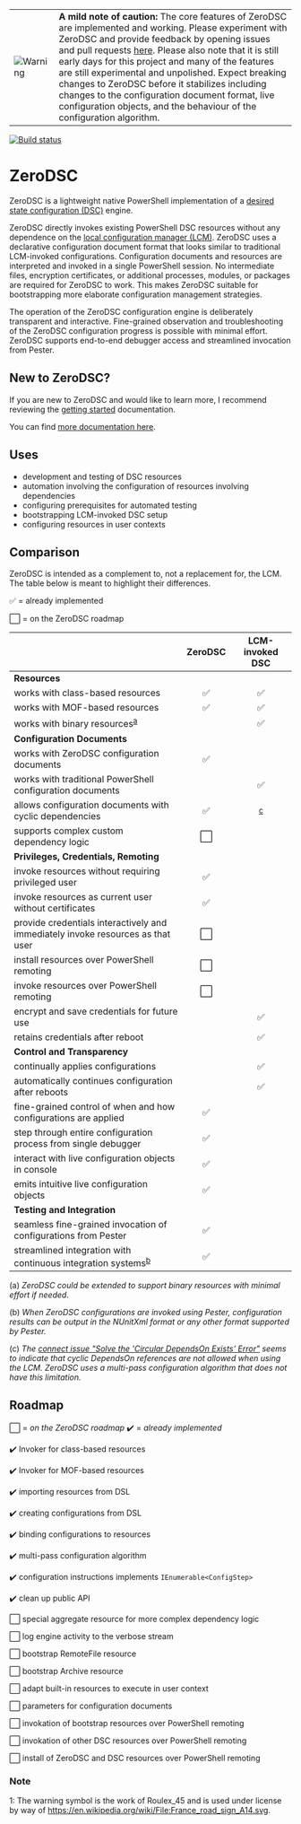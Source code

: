 <table>
  <tr>
    <td><img src="https://upload.wikimedia.org/wikipedia/commons/thumb/f/f4/France_road_sign_A14.svg/273px-France_road_sign_A14.svg.png" alt="Warning"/></td>
    <td><b>A mild note of caution:</b> The core features of ZeroDSC are implemented and working.  Please experiment with ZeroDSC and provide feedback by opening issues and pull requests <a href="https://github.com/alx9r/ZeroDSC">here</a>.  Please also note that it is still early days for this project and many of the features are still experimental and unpolished.  Expect breaking changes to ZeroDSC before it stabilizes including changes to the configuration document format, live configuration objects, and the behaviour of the configuration algorithm.
    </td>
  </tr>
</table>

[![Build status](https://ci.appveyor.com/api/projects/status/vruprne94hi4e7ro/branch/master?svg=true&passingText=master%20-%20OK)](https://ci.appveyor.com/project/alx9r/zerodsc/branch/master)


# ZeroDSC

ZeroDSC is a lightweight native PowerShell implementation of a [desired state configuration (DSC)](https://msdn.microsoft.com/en-us/powershell/dsc/overview) engine.

ZeroDSC directly invokes existing PowerShell DSC resources without any dependence on the [local configuration manager (LCM)](https://msdn.microsoft.com/en-us/powershell/dsc/metaconfig).  ZeroDSC uses a declarative configuration document format that looks similar to traditional LCM-invoked configurations.  Configuration documents and resources are interpreted and invoked in a single PowerShell session.  No intermediate files, encryption certificates, or additional processes, modules, or packages are required for ZeroDSC to work.  This makes ZeroDSC suitable for bootstrapping more elaborate configuration management strategies.

The operation of the ZeroDSC configuration engine is deliberately transparent and interactive.  Fine-grained observation and troubleshooting of the ZeroDSC configuration progress is possible with minimal effort.  ZeroDSC supports end-to-end debugger access and streamlined invocation from Pester.   

## New to ZeroDSC?

If you are new to ZeroDSC and would like to learn more, I recommend reviewing the [getting started][] documentation.  

You can find [more documentation here][].

[getting started]: Docs/getting-started
[more documentation here]: Docs

## Uses

* development and testing of DSC resources
* automation involving the configuration of resources involving dependencies
* configuring prerequisites for automated testing
* bootstrapping LCM-invoked DSC setup
* configuring resources in user contexts

## Comparison

ZeroDSC is intended as a complement to, not a replacement for, the LCM.  The table below is meant to highlight their differences.

:white_check_mark: = already implemented

:white_large_square: = on the ZeroDSC roadmap

|                                                                  | ZeroDSC            | LCM-invoked DSC    |
| :---                                                             |  :---:             |   :---:            |
| **Resources**                                                    |                    |                    |
| works with class-based resources                                 | :white_check_mark: | :white_check_mark: |
| works with MOF-based resources                                   | :white_check_mark: | :white_check_mark: |
| works with binary resources<sup>[a](#binaryresources)</sup>      |                    | :white_check_mark: |
| **Configuration Documents**                                      |                    |                    |
| works with ZeroDSC configuration documents                       | :white_check_mark: |                    |
| works with traditional PowerShell configuration documents        |                    | :white_check_mark: |
| allows configuration documents with cyclic dependencies          | :white_check_mark: | <sup>[c](#CyclicDependency)</sup>    |
| supports complex custom dependency logic                         | :white_large_square: |                    |
| **Privileges, Credentials, Remoting**                            |                    |                    |
| invoke resources without requiring privileged user               | :white_check_mark: |                    |
| invoke resources as current user without certificates            | :white_check_mark: |                    |
| provide credentials interactively and immediately invoke resources as that user | :white_large_square: |                    |
| install resources over PowerShell remoting                       | :white_large_square: |                   |
| invoke resources over PowerShell remoting                        | :white_large_square: |                   |
| encrypt and save credentials for future use                      |                    | :white_check_mark: |
| retains credentials after reboot                                 |                    | :white_check_mark: |
| **Control and Transparency**                                     |                    |                    |
| continually applies configurations                               |                    | :white_check_mark: |
| automatically continues configuration after reboots              |                    | :white_check_mark: |
| fine-grained control of when and how configurations are applied  | :white_check_mark: |                    |
| step through entire configuration process from single debugger   | :white_check_mark: |                    |
| interact with live configuration objects in console              | :white_check_mark: |                    |
| emits intuitive live configuration objects                       | :white_check_mark: |                    | 
| **Testing and Integration**                                      |                    |                    |
| seamless fine-grained invocation of configurations from Pester   | :white_check_mark: |                    |
| streamlined integration with continuous integration systems<sup>[b](#CI)</sup>  | :white_check_mark: |                    |

(<a name="binaryresources">a</a>) *ZeroDSC could be extended to support binary resources with minimal effort if needed.*

(<a name="CI">b</a>) *When ZeroDSC configurations are invoked using Pester, configuration results can be output in the NUnitXml format or any other format supported by Pester.*

(<a name="CyclicDependency">c</a>) *The [connect issue "Solve the 'Circular DependsOn Exists' Error"](https://connect.microsoft.com/PowerShell/feedback/details/1045031) seems to indicate that cyclic DependsOn references are not allowed when using the LCM.  ZeroDSC uses a multi-pass configuration algorithm that does not have this limitation.*

## Roadmap

:white_large_square: = *on the ZeroDSC roadmap* :heavy_check_mark: = *already implemented*

:heavy_check_mark: Invoker for class-based resources

:heavy_check_mark: Invoker for MOF-based resources

:heavy_check_mark: importing resources from DSL

:heavy_check_mark: creating configurations from DSL

:heavy_check_mark: binding configurations to resources

:heavy_check_mark: multi-pass configuration algorithm

:heavy_check_mark: configuration instructions implements `IEnumerable<ConfigStep>`

:heavy_check_mark:  clean up public API

:white_large_square: special aggregate resource for more complex dependency logic

:white_large_square: log engine activity to the verbose stream

:white_large_square: bootstrap RemoteFile resource

:white_large_square: bootstrap Archive resource

:white_large_square: adapt built-in resources to execute in user context

:white_large_square: parameters for configuration documents

:white_large_square: invokation of bootstrap resources over PowerShell remoting

:white_large_square: invokation of other DSC resources over PowerShell remoting

:white_large_square: install of ZeroDSC and DSC resources over PowerShell remoting 

### Note

<a name="myfootnote1">1</a>: The warning symbol is the work of Roulex_45 and is used under license by way of  https://en.wikipedia.org/wiki/File:France_road_sign_A14.svg.
